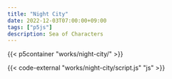 ```yaml
---
title: "Night City"
date: 2022-12-03T07:00:00+09:00
tags: ["p5js"]
description: Sea of Characters
---
```


{{< p5container "works/night-city/" >}}

{{< code-external "works/night-city/script.js" "js" >}}
